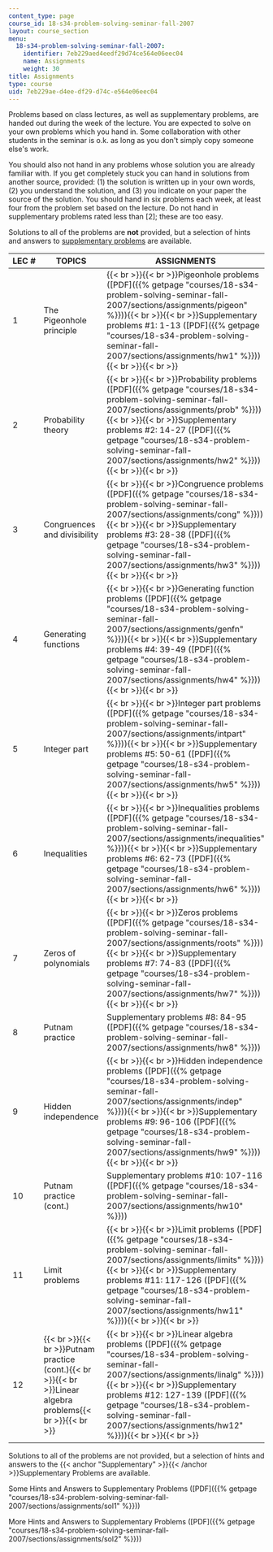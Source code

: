 ```yaml
---
content_type: page
course_id: 18-s34-problem-solving-seminar-fall-2007
layout: course_section
menu:
  18-s34-problem-solving-seminar-fall-2007:
    identifier: 7eb229aed4eedf29d74ce564e06eec04
    name: Assignments
    weight: 30
title: Assignments
type: course
uid: 7eb229ae-d4ee-df29-d74c-e564e06eec04
---
```


Problems based on class lectures, as well as supplementary problems, are handed out during the week of the lecture. You are expected to solve on your own problems which you hand in. Some collaboration with other students in the seminar is o.k. as long as you don't simply copy someone else's work.

You should also not hand in any problems whose solution you are already familiar with. If you get completely stuck you can hand in solutions from another source, provided: (1) the solution is written up in your own words, (2) you understand the solution, and (3) you indicate on your paper the source of the solution. You should hand in six problems each week, at least four from the problem set based on the lecture. Do not hand in supplementary problems rated less than \[2\]; these are too easy.

Solutions to all of the problems are **not** provided, but a selection of hints and answers to [supplementary problems](#Supplementary) are available.

| LEC # | TOPICS | ASSIGNMENTS |
| --- | --- | --- |
| 1 | The Pigeonhole principle | {{< br >}}{{< br >}}Pigeonhole problems ([PDF]({{% getpage "courses/18-s34-problem-solving-seminar-fall-2007/sections/assignments/pigeon" %}})){{< br >}}{{< br >}}Supplementary problems #1: 1-13 ([PDF]({{% getpage "courses/18-s34-problem-solving-seminar-fall-2007/sections/assignments/hw1" %}})){{< br >}}{{< br >}} |
| 2 | Probability theory | {{< br >}}{{< br >}}Probability problems ([PDF]({{% getpage "courses/18-s34-problem-solving-seminar-fall-2007/sections/assignments/prob" %}})){{< br >}}{{< br >}}Supplementary problems #2: 14-27 ([PDF]({{% getpage "courses/18-s34-problem-solving-seminar-fall-2007/sections/assignments/hw2" %}})){{< br >}}{{< br >}} |
| 3 | Congruences and divisibility | {{< br >}}{{< br >}}Congruence problems ([PDF]({{% getpage "courses/18-s34-problem-solving-seminar-fall-2007/sections/assignments/cong" %}})){{< br >}}{{< br >}}Supplementary problems #3: 28-38 ([PDF]({{% getpage "courses/18-s34-problem-solving-seminar-fall-2007/sections/assignments/hw3" %}})){{< br >}}{{< br >}} |
| 4 | Generating functions | {{< br >}}{{< br >}}Generating function problems ([PDF]({{% getpage "courses/18-s34-problem-solving-seminar-fall-2007/sections/assignments/genfn" %}})){{< br >}}{{< br >}}Supplementary problems #4: 39-49 ([PDF]({{% getpage "courses/18-s34-problem-solving-seminar-fall-2007/sections/assignments/hw4" %}})){{< br >}}{{< br >}} |
| 5 | Integer part | {{< br >}}{{< br >}}Integer part problems ([PDF]({{% getpage "courses/18-s34-problem-solving-seminar-fall-2007/sections/assignments/intpart" %}})){{< br >}}{{< br >}}Supplementary problems #5: 50-61 ([PDF]({{% getpage "courses/18-s34-problem-solving-seminar-fall-2007/sections/assignments/hw5" %}})){{< br >}}{{< br >}} |
| 6 | Inequalities | {{< br >}}{{< br >}}Inequalities problems ([PDF]({{% getpage "courses/18-s34-problem-solving-seminar-fall-2007/sections/assignments/inequalities" %}})){{< br >}}{{< br >}}Supplementary problems #6: 62-73 ([PDF]({{% getpage "courses/18-s34-problem-solving-seminar-fall-2007/sections/assignments/hw6" %}})){{< br >}}{{< br >}} |
| 7 | Zeros of polynomials | {{< br >}}{{< br >}}Zeros problems ([PDF]({{% getpage "courses/18-s34-problem-solving-seminar-fall-2007/sections/assignments/roots" %}})){{< br >}}{{< br >}}Supplementary problems #7: 74-83 ([PDF]({{% getpage "courses/18-s34-problem-solving-seminar-fall-2007/sections/assignments/hw7" %}})){{< br >}}{{< br >}} |
| 8 | Putnam practice | Supplementary problems #8: 84-95 ([PDF]({{% getpage "courses/18-s34-problem-solving-seminar-fall-2007/sections/assignments/hw8" %}})) |
| 9 | Hidden independence | {{< br >}}{{< br >}}Hidden independence problems ([PDF]({{% getpage "courses/18-s34-problem-solving-seminar-fall-2007/sections/assignments/indep" %}})){{< br >}}{{< br >}}Supplementary problems #9: 96-106 ([PDF]({{% getpage "courses/18-s34-problem-solving-seminar-fall-2007/sections/assignments/hw9" %}})){{< br >}}{{< br >}} |
| 10 | Putnam practice (cont.) | Supplementary problems #10: 107-116 ([PDF]({{% getpage "courses/18-s34-problem-solving-seminar-fall-2007/sections/assignments/hw10" %}})) |
| 11 | Limit problems | {{< br >}}{{< br >}}Limit problems ([PDF]({{% getpage "courses/18-s34-problem-solving-seminar-fall-2007/sections/assignments/limits" %}})){{< br >}}{{< br >}}Supplementary problems #11: 117-126 ([PDF]({{% getpage "courses/18-s34-problem-solving-seminar-fall-2007/sections/assignments/hw11" %}})){{< br >}}{{< br >}} |
| 12 | {{< br >}}{{< br >}}Putnam practice (cont.){{< br >}}{{< br >}}Linear algebra problems{{< br >}}{{< br >}} | {{< br >}}{{< br >}}Linear algebra problems ([PDF]({{% getpage "courses/18-s34-problem-solving-seminar-fall-2007/sections/assignments/linalg" %}})){{< br >}}{{< br >}}Supplementary problems #12: 127-139 ([PDF]({{% getpage "courses/18-s34-problem-solving-seminar-fall-2007/sections/assignments/hw12" %}})){{< br >}}{{< br >}} 

Solutions to all of the problems are not provided, but a selection of hints and answers to the {{< anchor "Supplementary" >}}{{< /anchor >}}Supplementary Problems are available.

Some Hints and Answers to Supplementary Problems ([PDF]({{% getpage "courses/18-s34-problem-solving-seminar-fall-2007/sections/assignments/sol1" %}}))

More Hints and Answers to Supplementary Problems ([PDF]({{% getpage "courses/18-s34-problem-solving-seminar-fall-2007/sections/assignments/sol2" %}}))